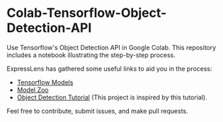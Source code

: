
# Colab-Tensorflow-Object-Detection-API

Use Tensorflow's Object Detection API in Google Colab. This repository includes a notebook illustrating the step-by-step process.

ExpressLens has gathered some useful links to aid you in the process:

* [Tensorflow Models](https://github.com/tensorflow/models/tree/master/research/object_detection)
* [Model Zoo](https://github.com/tensorflow/models/blob/master/research/object_detection/g3doc/detection_model_zoo.md)
* [Object Detection Tutorial](https://github.com/tensorflow/models/blob/master/research/object_detection/object_detection_tutorial.ipynb) (This project is inspired by this tutorial).

Feel free to contribute, submit issues, and make pull requests.